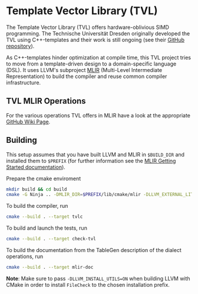 # Template Vector Library (TVL)

The Template Vector Library (TVL) offers hardware-oblivious SIMD programming. The Technische Universität Dresden originally developed the TVL using C++-templates and their work is still ongoing (see their [GitHub repository](https://github.com/MorphStore/TVLLib)).

As C++-templates hinder optimization at compile time, this TVL project tries to move from a template-driven design to a domain-specific language (DSL). It uses LLVM's subproject [MLIR](https://mlir.llvm.org/) (Multi-Level Intermediate Representation) to build the compiler and reuse common compiler infrastructure.

## TVL MLIR Operations

For the various operations TVL offers in MLIR have a look at the appropriate [GitHub Wiki Page](https://github.com/BrandonSchmitt/TVL/wiki/TvlOps).

## Building

This setup assumes that you have built LLVM and MLIR in `$BUILD_DIR` and installed them to `$PREFIX` (for further information see the [MLIR Getting Started documentation](https://mlir.llvm.org/getting_started/)).

Prepare the cmake enviroment
```sh
mkdir build && cd build
cmake -G Ninja .. -DMLIR_DIR=$PREFIX/lib/cmake/mlir -DLLVM_EXTERNAL_LIT=$BUILD_DIR/bin/llvm-lit
```

To build the compiler, run
```sh
cmake --build . --target tvlc
```

To build and launch the tests, run
```sh
cmake --build . --target check-tvl
```
To build the documentation from the TableGen description of the dialect operations, run
```sh
cmake --build . --target mlir-doc
```
**Note**: Make sure to pass `-DLLVM_INSTALL_UTILS=ON` when building LLVM with CMake in order to install `FileCheck` to the chosen installation prefix.

